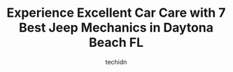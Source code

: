 ---
layout: ampstory
image: https://images.unsplash.com/photo-1639927664632-c080477d9fe5?ixlib=rb-4.0.3&ixid=MnwxMjA3fDB8MHxwaG90by1wYWdlfHx8fGVufDB8fHx8&auto=format&fit=crop&w=640&h=853&q=80
author: techidn
featured: false
description: When it comes to finding reliable automotive experts in Daytona Beach FL, USA, look no further than the 7 best Jeep Mechanic in the area. With their exceptional skills and dedication to prov
title: Experience Excellent Car Care with 7 Best Jeep Mechanics in Daytona Beach FL
cover:
   title: Experience Excellent Car Care with 7 Best Jeep Mechanics in Daytona Beach FL
   subtitle: Rickpate
   background: https://images.unsplash.com/photo-1639927664632-c080477d9fe5?ixlib=rb-4.0.3&ixid=MnwxMjA3fDB8MHxwaG90by1wYWdlfHx8fGVufDB8fHx8&auto=format&fit=crop&w=640&h=853&q=80

pages: 
 - layout: thirds
   top: <h1>#1 Honest-1 Auto Care</h1>
   bottom: "<p>Jameson and the crew got me in the same day I called and back driving the next day.  Great job at a fair price! Thanks for keeping the Mobile Tire Express van on the road</p>"
   background: https://www.knot35.com/toplist/wp-content/uploads/2023/06/best-jeep-mechanic-1-in-daytona-beach-fl-1685831718.jpeg
   backgroundblur: true
 - layout: thirds
   top: <h1>#2 Firestone Complete Auto Care</h1>
   bottom: "<p>1760 W International Speedway Blvd, Daytona Beach, FL 32114, United States</p>"
   background: https://www.knot35.com/toplist/wp-content/uploads/2023/06/best-jeep-mechanic-2-in-daytona-beach-fl-1685831718.jpeg
   cta:
      link: https://www.knot35.com/toplist/experience-excellent-car-care-with-7-best-jeep-mechanics-in-daytona-beach-fl/
      text: Experience Excellent Car Care with 7 Best Jeep Mechanics in Daytona Beach FL
 - layout: thirds
   top: <h1>#3 Four Boys Tire & Services</h1>
   bottom: "<p>424 S Nova Rd, Daytona Beach, FL 32114, United States</p>"
   background: https://www.knot35.com/toplist/wp-content/uploads/2023/06/best-jeep-mechanic-3-in-daytona-beach-fl-1685831718.jpeg
   cta:
      link: https://www.knot35.com/toplist/experience-excellent-car-care-with-7-best-jeep-mechanics-in-daytona-beach-fl/
      text: Experience Excellent Car Care with 7 Best Jeep Mechanics in Daytona Beach FL
 - layout: thirds
   top: <h1>#4 Special Forces Automotive</h1>
   bottom: "<p>2401 S Ridgewood Ave #3023, Daytona Beach, FL 32119, United States</p>"
   background: https://images.unsplash.com/photo-1567095761054-7a02e69e5c43?ixlib=rb-4.0.3&ixid=MnwxMjA3fDB8MHxwaG90by1wYWdlfHx8fGVufDB8fHx8&auto=format&fit=crop&w=640&h=853&q=80
   cta:
      link: https://www.knot35.com/toplist/experience-excellent-car-care-with-7-best-jeep-mechanics-in-daytona-beach-fl/
      text: Experience Excellent Car Care with 7 Best Jeep Mechanics in Daytona Beach FL
 - layout: thirds
   top: <h1>#5 Walts Transmission & Auto</h1>
   bottom: "<p>527 N Beach St, Daytona Beach, FL 32114, United States</p>"
   background: https://images.unsplash.com/photo-1489694553447-4c9339da310d?ixlib=rb-4.0.3&ixid=MnwxMjA3fDB8MHxwaG90by1wYWdlfHx8fGVufDB8fHx8&auto=format&fit=crop&w=640&h=853&q=80
   cta:
      link: https://www.knot35.com/toplist/experience-excellent-car-care-with-7-best-jeep-mechanics-in-daytona-beach-fl/
      text: Experience Excellent Car Care with 7 Best Jeep Mechanics in Daytona Beach FL
 - layout: thirds
   top: <h1>#6 Jerrys Jeep Wranglers & Used Parts</h1>
   bottom: "<p>1643 State Ave, Daytona Beach, FL 32117, United States</p>"
   background: https://images.unsplash.com/photo-1484589065579-248aad0d8b13?ixlib=rb-4.0.3&ixid=MnwxMjA3fDB8MHxwaG90by1wYWdlfHx8fGVufDB8fHx8&auto=format&fit=crop&w=640&h=853&q=80
   cta:
      link: https://www.knot35.com/toplist/experience-excellent-car-care-with-7-best-jeep-mechanics-in-daytona-beach-fl/
      text: Experience Excellent Car Care with 7 Best Jeep Mechanics in Daytona Beach FL
 - layout: thirds
   top: <h1>#7 AFFORDABLE Auto Pros</h1>
   bottom: "<p>1498 N Nova Rd, Daytona Beach, FL 32117, United States</p>"
   background: https://images.unsplash.com/photo-1620421680010-0766ff230392?ixlib=rb-4.0.3&ixid=MnwxMjA3fDB8MHxwaG90by1wYWdlfHx8fGVufDB8fHx8&auto=format&fit=crop&w=640&h=853&q=80
   cta:
      link: https://www.knot35.com/toplist/experience-excellent-car-care-with-7-best-jeep-mechanics-in-daytona-beach-fl/
      text: Experience Excellent Car Care with 7 Best Jeep Mechanics in Daytona Beach FL
 - layout: thirds
   middle: Continue reading...
   background: https://images.unsplash.com/photo-1546497974-b213c9efb599?ixlib=rb-4.0.3&ixid=MnwxMjA3fDB8MHxwaG90by1wYWdlfHx8fGVufDB8fHx8&auto=format&fit=crop&w=640&h=853&q=80
   cta:
      link: https://www.knot35.com/toplist/experience-excellent-car-care-with-7-best-jeep-mechanics-in-daytona-beach-fl/
      text: Experience Excellent Car Care with 7 Best Jeep Mechanics in Daytona Beach FL
      
---
